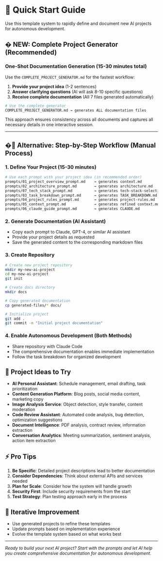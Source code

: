 # 🎯 Quick Start Guide

Use this template system to rapidly define and document new AI projects for autonomous development.

## � **NEW: Complete Project Generator** (Recommended)

### **One-Shot Documentation Generation** (15-30 minutes total)

Use the `COMPLETE_PROJECT_GENERATOR.md` for the fastest workflow:

1. **Provide your project idea** (1-2 sentences)
2. **Answer clarifying questions** (AI will ask 8-10 specific questions)
3. **Receive complete documentation** (All 7 files generated automatically)

```bash
# Use the complete generator
COMPLETE_PROJECT_GENERATOR.md → generates ALL documentation files
```

This approach ensures consistency across all documents and captures all necessary details in one interactive session.

---

## �📝 **Alternative: Step-by-Step Workflow** (Manual Process)

### 1. **Define Your Project** (15-30 minutes)

```bash
# Use each prompt with your project idea (in recommended order)
prompts/01_project_overview_prompt.md    → generates context.md
prompts/02_architecture_prompt.md        → generates architecture.md
prompts/07_tech_stack_prompt.md          → generates tech-stack-selection.md
prompts/03_task_breakdown_prompt.md      → generates TASK_BREAKDOWN.md
prompts/04_project_rules_prompt.md       → generates project-rules.md
prompts/05_context_prompt.md             → generates refined context.md
prompts/06_claude_guide_prompt.md        → generates CLAUDE.md
```

### 2. **Generate Documentation** (AI Assistant)

- Copy each prompt to Claude, GPT-4, or similar AI assistant
- Provide your project details as requested
- Save the generated content to the corresponding markdown files

### 3. **Create Repository**

```bash
# Create new project repository
mkdir my-new-ai-project
cd my-new-ai-project
git init

# Create docs directory
mkdir docs

# Copy generated documentation
cp generated-files/* docs/

# Initialize project
git add .
git commit -m "Initial project documentation"
```

### 4. **Enable Autonomous Development** (Both Methods)

- Share repository with Claude Code
- The comprehensive documentation enables immediate implementation
- Follow the task breakdown for organized development

## 🎯 Project Ideas to Try

- **AI Personal Assistant**: Schedule management, email drafting, task prioritization
- **Content Generation Platform**: Blog posts, social media content, marketing copy
- **Image Analysis Service**: Object detection, style transfer, content moderation
- **Code Review Assistant**: Automated code analysis, bug detection, optimization suggestions
- **Document Intelligence**: PDF analysis, contract review, information extraction
- **Conversation Analytics**: Meeting summarization, sentiment analysis, action item extraction

## ⚡ Pro Tips

1. **Be Specific**: Detailed project descriptions lead to better documentation
2. **Consider Dependencies**: Think about external APIs and services needed
3. **Plan for Scale**: Consider how the system will handle growth
4. **Security First**: Include security requirements from the start
5. **Test Strategy**: Plan testing approach early in the process

## 🔄 Iterative Improvement

- Use generated projects to refine these templates
- Update prompts based on implementation experience
- Evolve the template system based on what works best

---

_Ready to build your next AI project? Start with the prompts and let AI help you create comprehensive documentation for autonomous development._
